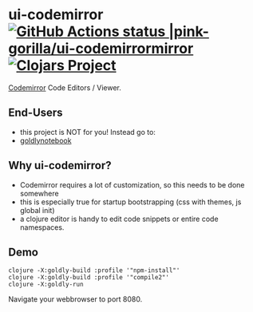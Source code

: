 # ui-codemirror [![GitHub Actions status |pink-gorilla/ui-codemirrormirror](https://github.com/pink-gorilla/ui-codemirror/workflows/CI/badge.svg)](https://github.com/pink-gorilla/ui-codemirror/actions?workflow=CI)[![Clojars Project](https://img.shields.io/clojars/v/org.pinkgorilla/ui-codemirror.svg)](https://clojars.org/org.pinkgorilla/ui-codemirror)

[Codemirror](https://codemirror.net/) Code Editors / Viewer.

## End-Users
- this project is NOT for you! Instead go to:
- [goldlynotebook](https://github.com/pink-gorilla/goldly)

## Why ui-codemirror?

- Codemirror requires a lot of customization, so this needs to be done somewhere
- this is especially true for startup bootstrapping (css with themes, js global init)
- a clojure editor is handy to edit code snippets or entire code namespaces.
 

## Demo

```
clojure -X:goldly-build :profile '"npm-install"'
clojure -X:goldly-build :profile '"compile2"'
clojure -X:goldly-run
```

Navigate your webbrowser to port 8080. 
